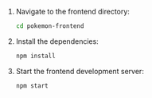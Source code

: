 1. Navigate to the frontend directory:
    ```bash
    cd pokemon-frontend
    ```

2. Install the dependencies:
    ```bash
    npm install
    ```

3. Start the frontend development server:
    ```bash
    npm start
    ```
